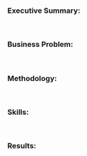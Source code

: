 <h1 align='center'></h1>

<h3>Executive Summary:</h2>

<br><h3>Business Problem:</h2>

<br><h3>Methodology:</h2>

<br><h3>Skills:</h2>

<br><h3>Results:</h2>
